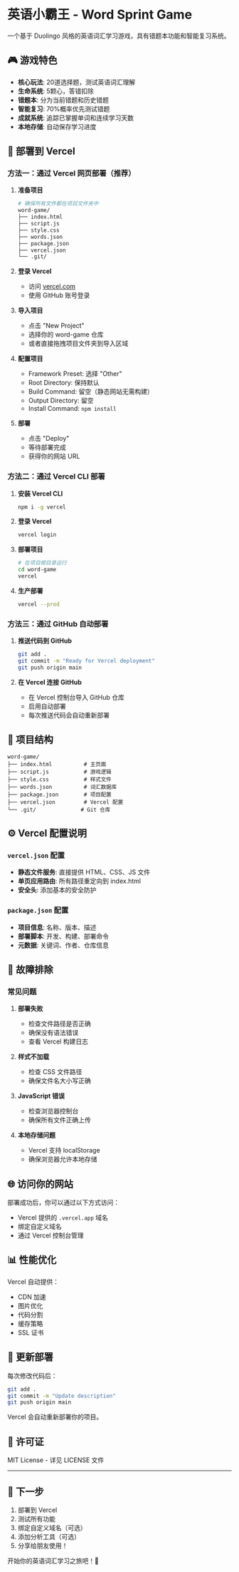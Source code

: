 # 英语小霸王 - Word Sprint Game

一个基于 Duolingo 风格的英语词汇学习游戏，具有错题本功能和智能复习系统。

## 🎮 游戏特色

- **核心玩法**: 20道选择题，测试英语词汇理解
- **生命系统**: 5颗心，答错扣除
- **错题本**: 分为当前错题和历史错题
- **智能复习**: 70%概率优先测试错题
- **成就系统**: 追踪已掌握单词和连续学习天数
- **本地存储**: 自动保存学习进度

## 🚀 部署到 Vercel

### 方法一：通过 Vercel 网页部署（推荐）

1. **准备项目**
   ```bash
   # 确保所有文件都在项目文件夹中
   word-game/
   ├── index.html
   ├── script.js
   ├── style.css
   ├── words.json
   ├── package.json
   ├── vercel.json
   └── .git/
   ```

2. **登录 Vercel**
   - 访问 [vercel.com](https://vercel.com)
   - 使用 GitHub 账号登录

3. **导入项目**
   - 点击 "New Project"
   - 选择你的 word-game 仓库
   - 或者直接拖拽项目文件夹到导入区域

4. **配置项目**
   - Framework Preset: 选择 "Other"
   - Root Directory: 保持默认
   - Build Command: 留空（静态网站无需构建）
   - Output Directory: 留空
   - Install Command: `npm install`

5. **部署**
   - 点击 "Deploy"
   - 等待部署完成
   - 获得你的网站 URL

### 方法二：通过 Vercel CLI 部署

1. **安装 Vercel CLI**
   ```bash
   npm i -g vercel
   ```

2. **登录 Vercel**
   ```bash
   vercel login
   ```

3. **部署项目**
   ```bash
   # 在项目根目录运行
   cd word-game
   vercel
   ```

4. **生产部署**
   ```bash
   vercel --prod
   ```

### 方法三：通过 GitHub 自动部署

1. **推送代码到 GitHub**
   ```bash
   git add .
   git commit -m "Ready for Vercel deployment"
   git push origin main
   ```

2. **在 Vercel 连接 GitHub**
   - 在 Vercel 控制台导入 GitHub 仓库
   - 启用自动部署
   - 每次推送代码会自动重新部署

## 📁 项目结构

```
word-game/
├── index.html          # 主页面
├── script.js           # 游戏逻辑
├── style.css           # 样式文件
├── words.json          # 词汇数据库
├── package.json        # 项目配置
├── vercel.json         # Vercel 配置
└── .git/              # Git 仓库
```

## ⚙️ Vercel 配置说明

### `vercel.json` 配置
- **静态文件服务**: 直接提供 HTML、CSS、JS 文件
- **单页应用路由**: 所有路径重定向到 index.html
- **安全头**: 添加基本的安全防护

### `package.json` 配置
- **项目信息**: 名称、版本、描述
- **部署脚本**: 开发、构建、部署命令
- **元数据**: 关键词、作者、仓库信息

## 🔧 故障排除

### 常见问题

1. **部署失败**
   - 检查文件路径是否正确
   - 确保没有语法错误
   - 查看 Vercel 构建日志

2. **样式不加载**
   - 检查 CSS 文件路径
   - 确保文件名大小写正确

3. **JavaScript 错误**
   - 检查浏览器控制台
   - 确保所有文件正确上传

4. **本地存储问题**
   - Vercel 支持 localStorage
   - 确保浏览器允许本地存储

## 🌐 访问你的网站

部署成功后，你可以通过以下方式访问：
- Vercel 提供的 `.vercel.app` 域名
- 绑定自定义域名
- 通过 Vercel 控制台管理

## 📊 性能优化

Vercel 自动提供：
- CDN 加速
- 图片优化
- 代码分割
- 缓存策略
- SSL 证书

## 🔄 更新部署

每次修改代码后：
```bash
git add .
git commit -m "Update description"
git push origin main
```

Vercel 会自动重新部署你的项目。

## 📄 许可证

MIT License - 详见 LICENSE 文件

---

## 🎯 下一步

1. 部署到 Vercel
2. 测试所有功能
3. 绑定自定义域名（可选）
4. 添加分析工具（可选）
5. 分享给朋友使用！

开始你的英语词汇学习之旅吧！🚀